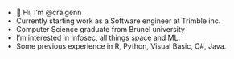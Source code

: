 - 👋 Hi, I’m @craigenn
-  Currently starting work as a Software engineer at Trimble inc.
-  Computer Science graduate from Brunel university
-  I’m interested in Infosec, all things space and ML.
-  Some previous experience in R, Python, Visual Basic, C#, Java.




<!---
craigenn/craigenn is a ✨ special ✨ repository because its `README.md` (this file) appears on your GitHub profile.
You can click the Preview link to take a look at your changes.
--->
